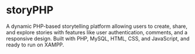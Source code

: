 # storyPHP
A dynamic PHP-based storytelling platform allowing users to create, share, and explore stories with features like user authentication, comments, and a responsive design. Built with PHP, MySQL, HTML, CSS, and JavaScript, and ready to run on XAMPP.
